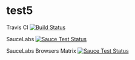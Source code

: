 # test5
Travis CI
[![Build Status](https://travis-ci.org/dikareva/test5.svg?branch=master)](https://travis-ci.org/dikareva/test5)

SauceLabs
[![Sauce Test Status](https://saucelabs.com/buildstatus/test5_opensauce)](https://saucelabs.com/u/test5_opensauce)

SauceLabs Browsers Matrix
[![Sauce Test Status](https://saucelabs.com/browser-matrix/test5_opensauce.svg)](https://saucelabs.com/u/test5_opensauce)




